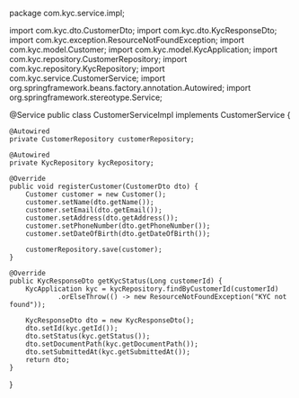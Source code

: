 package com.kyc.service.impl;

import com.kyc.dto.CustomerDto;
import com.kyc.dto.KycResponseDto;
import com.kyc.exception.ResourceNotFoundException;
import com.kyc.model.Customer;
import com.kyc.model.KycApplication;
import com.kyc.repository.CustomerRepository;
import com.kyc.repository.KycRepository;
import com.kyc.service.CustomerService;
import org.springframework.beans.factory.annotation.Autowired;
import org.springframework.stereotype.Service;

@Service
public class CustomerServiceImpl implements CustomerService {

    @Autowired
    private CustomerRepository customerRepository;

    @Autowired
    private KycRepository kycRepository;

    @Override
    public void registerCustomer(CustomerDto dto) {
        Customer customer = new Customer();
        customer.setName(dto.getName());
        customer.setEmail(dto.getEmail());
        customer.setAddress(dto.getAddress());
        customer.setPhoneNumber(dto.getPhoneNumber());
        customer.setDateOfBirth(dto.getDateOfBirth());

        customerRepository.save(customer);
    }

    @Override
    public KycResponseDto getKycStatus(Long customerId) {
        KycApplication kyc = kycRepository.findByCustomerId(customerId)
                .orElseThrow(() -> new ResourceNotFoundException("KYC not found"));

        KycResponseDto dto = new KycResponseDto();
        dto.setId(kyc.getId());
        dto.setStatus(kyc.getStatus());
        dto.setDocumentPath(kyc.getDocumentPath());
        dto.setSubmittedAt(kyc.getSubmittedAt());
        return dto;
    }
}
